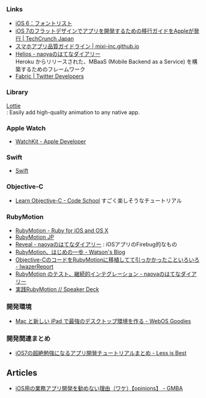 ### Links
- [iOS 6：フォントリスト](http://support.apple.com/kb/HT5484?viewlocale=ja_JP&locale=ja_JP)
- [iOS 7のフラットデザインでアプリを開発するための移行ガイドをAppleが発行 | TechCrunch Japan](http://jp.techcrunch.com/2013/06/11/20130610apple-publishes-ios-7-transition-guide-to-help-developers-adopt-flat-design/)
- [スマホアプリ品質ガイドライン | mixi-inc.github.io](http://mixi-inc.github.io/guidelines/qa/smartphone/guideline.html)
- [Helios - naoyaのはてなダイアリー](http://d.hatena.ne.jp/naoya/20130912/1378963649)  
  Heroku からリリースされた、MBaaS (Mobile Backend as a Service) を構築するためのフレームワーク
- [Fabric | Twitter Developers](https://dev.twitter.com/products/fabric)

### Library

[Lottie](http://airbnb.design/lottie/)  
: Easily add high-quality animation to any native app.

### Apple Watch
- [WatchKit - Apple Developer](https://developer.apple.com/watchkit/)

### Swift
- [Swift](/wiki/swift/)

### Objective-C
- [Learn Objective-C - Code School](https://www.codeschool.com/courses/try-objective-c) すごく楽しそうなチュートリアル

### RubyMotion
- [RubyMotion - Ruby for iOS and OS X](http://www.rubymotion.com/)
- [RubyMotion JP](http://rubymotion.jp/)
- [Reveal - naoyaのはてなダイアリー](http://d.hatena.ne.jp/naoya/20130604/1370327853)
: iOSアプリのFirebug的なもの
- [RubyMotion、はじめの一歩 - Watson's Blog](http://watson1978.github.io/blog/2012/05/03/first-step-in-rubymotion_ja/)
- [Objective-CのコードをRubyMotionに移植してて引っかかったこといろいろ - IwazerReport](http://www.iwazer.com/~iwazawa/diary/2012/12/translate-objective-c-to-rubymotion.html)
- [RubyMotion のテスト、継続的インテグレーション - naoyaのはてなダイアリー](http://d.hatena.ne.jp/naoya/20130627/1372325650)
- [実践RubyMotion // Speaker Deck](https://speakerdeck.com/naoya/shi-jian-rubymotion)

### 開発環境
- [Mac と新しい iPad で最強のデスクトップ環境を作る - WebOS Goodies](http://webos-goodies.jp/archives/perfect_desktop_with_Mac_and_ipad.html)

### 開発関連まとめ
- [iOS7の超絶勉強になるアプリ開発チュートリアルまとめ - Less is Best](http://yss44.hatenablog.com/entry/2014/01/20/194343)


## Articles
- [iOS用の業務アプリ開発を勧めない理由（ワケ）【opinions】 - GMBA](http://gmba.jp/2015-02-19-15-20-41/44-opinions/1219-opinion-oishi-vol2.html)

